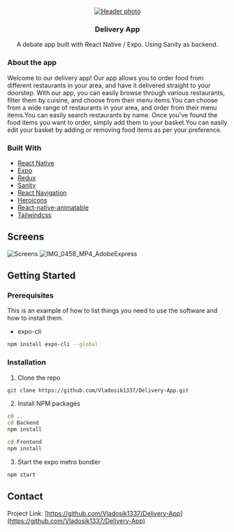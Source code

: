 <br />
<p align="center">
  <a href="https://github.com/Vladosik1337/Delivery-App">
    <img src="https://i.ibb.co/KywkBYJ/Main.jpg" alt="Header photo" >
  </a>

  <h3 align="center">Delivery App</h3>

  <p align="center">
    A debate app built with React Native / Expo. Using Sanity as backend.
  </p>
</p>

<!-- ABOUT THE PROJECT -->

### About the app

Welcome to our delivery app! Our app allows you to order food from different restaurants in your area, and have it delivered straight to your doorstep. With our app, you can easily browse through various restaurants, filter them by cuisine, and choose from their menu items.You can choose from a wide range of restaurants in your area, and order from their menu items.You can easily search restaurants by name. Once you've found the food items you want to order, simply add them to your basket.You can easily edit your basket by adding or removing food items as per your preference.

### Built With

- [React Native](https://reactnative.dev/)
- [Expo](https://expo.io/)
- [Redux](https://redux-toolkit.js.org)
- [Sanity](https://www.sanity.io)
- [React Navigation](https://reactnavigation.org/)
- [Heroicons](https://heroicons.com)
- [React-native-animatable](https://www.npmjs.com/package/react-native-animatable)
- [Tailwindcss](https://tailwindcss.com/docs/box-shadow)

<!-- GETTING STARTED -->

## Screens

![Screens](https://i.ibb.co/Wkrp8d5/Screens.jpg)
![IMG_0458_MP4_AdobeExpress](https://user-images.githubusercontent.com/36279782/228515392-32ef892b-723b-4788-aaf2-6d920f306587.gif)

<!-- GETTING STARTED -->

## Getting Started

### Prerequisites

This is an example of how to list things you need to use the software and how to install them.

- expo-cli

```sh
npm install expo-cli --global
```

### Installation

1. Clone the repo

```sh
git clone https://github.com/Vladosik1337/Delivery-App.git
```

2. Install NPM packages

```sh
cd ..
cd Backend
npm install

cd Frontend
npm install
```

3. Start the expo metro bundler

```sh
npm start
```

<!-- CONTACT -->

## Contact

Project Link: [https://github.com/Vladosik1337/Delivery-App](https://github.com/Vladosik1337/Delivery-App)
